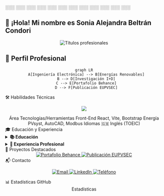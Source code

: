  ░░░ ░░░ ░░░ ░░░ ░░░ ░░░ ░░░ ░░░ ░░░ ░░░ ░░░ ░░░
## 👋 ¡Hola! Mi nombre es Sonia Alejandra Beltrán Condori

<p align="center">
  <img src="https://readme-typing-svg.demolab.com?font=Fira+Code&pause=1000&color=5A2D8A&center=true&vCenter=true&width=435&lines=Ingeniera+en+Electr%C3%B3nica;Desarrolladora+Front-End;Especialista+en+Energ%C3%ADa+Fotovoltaica" alt="Títulos profesionales" />
</p>

## 📌 Perfil Profesional

<div align="center">
  
  ```mermaid
  graph LR
    A[Ingeniería Electrónica] --> B[Energías Renovables]
    B --> D[Investigación I+D]
    C --> E[Portafolio Behance]
    D --> F[Publicación EUPVSEC]
```
</div>
🛠️ Habilidades Técnicas
<p align="center"> <img src="https://skillicons.dev/icons?i=js,html,css,react,git,github,figma" /> </p><div align="center">
Área	Tecnologías/Herramientas
Front-End	React, Vite, Bootstrap
Energía	PVsyst, AutoCAD, Modbus
Idiomas	🇬🇧 Inglés (TOEIC)
</div>
🎓 Educación y Experiencia
<details> <summary><b>📚 Educación</b></summary>
- Licenciada en Ingeniería en Electrónica de la Universidad de Antofagasta.
- Enfoque en sistemas fotovoltaicos y desarrollo tecnológico

</details><details> <summary><b>💼 Experiencia Profesional</b></summary>
Centro de Desarrollo Energético Antofagasta
- Ingeniera I+D (Ene 2024 - Presente)

- Diseño de plantas fotovoltaicas educativas

- Sistemas de monitorización con RS485

</details>
🌟 Proyectos Destacados
<div align="center"> <a href="https://www.behance.net/gallery/223095147/CHTEC-FEG2_Front-End_202"> <img src="https://img.shields.io/badge/Portafolio-CHTEC_FEG2-5A2D8A?style=for-the-badge&logo=behance" alt="Portafolio Behance"> </a> <a href="https://userarea.eupvsec.org/proceedings/EU-PVSEC-2023/5DV.2.45/"> <img src="https://img.shields.io/badge/Publicación-EUPVSEC-blue?style=for-the-badge" alt="Publicación EUPVSEC"> </a> </div>
📬 Contacto
<p align="center"> <a href="mailto:sonia.beltran.condori@ua.cl"> <img src="https://img.shields.io/badge/Email-sonia.beltran.condori@ua.cl-D14836?style=flat&logo=gmail" alt="Email"> </a> <a href="https://www.linkedin.com/in/tuperfil"> <img src="https://img.shields.io/badge/LinkedIn-Sonia_Beltrán-0077B5?style=flat&logo=linkedin" alt="LinkedIn"> </a> <a href="tel:+56937442742"> <img src="https://img.shields.io/badge/Teléfono-+56937442742-green?style=flat" alt="Teléfono"> </a> </p>
📊 Estadísticas GitHub
<div align="center">
Estadísticas

</div>

                   
                                



